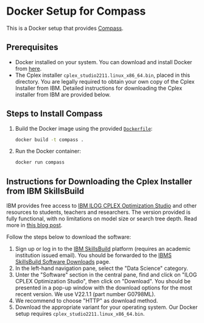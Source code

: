 # Docker Setup for Compass

This is a Docker setup that provides [Compass](https://github.com/YosefLab/Compass).

## Prerequisites

- Docker installed on your system. You can download and install Docker from [here](https://docs.docker.com/get-docker/).
- The Cplex installer `cplex_studio2211.linux_x86_64.bin`, placed in this directory. You are legally required to obtain your own copy of the Cplex Installer from IBM. Detailed instructions for downloading the Cplex installer from IBM are provided below.

## Steps to Install Compass

1. Build the Docker image using the provided [`Dockerfile`](Dockerfile):

    ```sh
    docker build -t compass .
    ```

2. Run the Docker container:

    ```sh
    docker run compass
    ```

## Instructions for Downloading the Cplex Installer from IBM SkillsBuild

IBM provides free access to [IBM ILOG CPLEX Optimization Studio](https://www.ibm.com/products/ilog-cplex-optimization-studio) and other resources to students, teachers and researchers.
The version provided is fully functional, with no limitations on model size or search tree depth.
Read more in [this blog post](https://community.ibm.com/community/user/ai-datascience/blogs/xavier-nodet1/2020/07/09/cplex-free-for-students).

Follow the steps below to download the software:

1. Sign up or log in to the [IBM SkillsBuild](https://skillsbuild.org) platform (requires an academic institution issued email). You should be forwarded to the [IBMS SkillsBuild Software Downloads](https://academic.ibm.com/a2mt/downloads#/) page.
3. In the left-hand navigation pane, select the "Data Science" category.
4. Unter the "Software" section in the central pane, find and click on "ILOG CPLEX Optimization Studio", then click on "Download". You should be presented in a pop-up window with the download options for the most recent version. We use V22.1.1 (part number G0798ML).
5. We recommend to choose "HTTP" as download method.
6. Download the appropriate variant for your operating system. Our Docker setup requires `cplex_studio2211.linux_x86_64.bin`.
